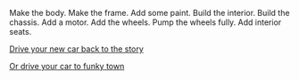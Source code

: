 Make the body. Make the frame. Add some paint.
Build the interior. Build the chassis.
Add a motor. Add the wheels.
Pump the wheels fully. Add interior seats.

[Drive your new car back to the story](../marshmallow.md)

[Or drive your car to funky town](https://www.youtube.com/watch?v=AckzNG01Zkw)